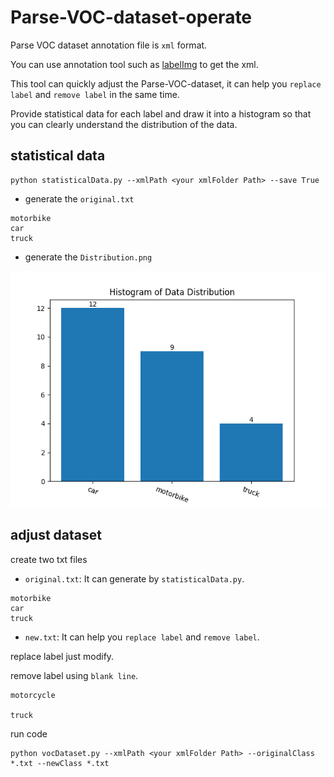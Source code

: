 # Parse-VOC-dataset-operate

Parse VOC dataset annotation file is `xml` format.

You can use annotation tool such as [labelImg](https://github.com/HumanSignal/labelImg) to get the xml.

This tool can quickly adjust the Parse-VOC-dataset, it can help you `replace label` and `remove label` in the same time.

Provide statistical data for each label and draw it into a histogram so that you can clearly understand the distribution of the data.

## statistical data

```
python statisticalData.py --xmlPath <your xmlFolder Path> --save True
```
- generate the `original.txt`

```
motorbike
car
truck
```
- generate the `Distribution.png`

![](imgs/results.png)

## adjust dataset
create two txt files
- `original.txt`: It can generate by `statisticalData.py`.
```
motorbike
car
truck
```
- `new.txt`: It can help you `replace label` and `remove label`.

replace label just modify.

remove label using `blank line`.

```
motorcycle

truck
```
run code 
```
python vocDataset.py --xmlPath <your xmlFolder Path> --originalClass *.txt --newClass *.txt
```


